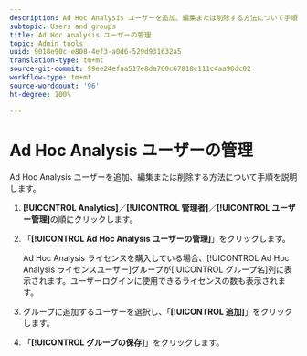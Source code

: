 ```yaml
---
description: Ad Hoc Analysis ユーザーを追加、編集または削除する方法について手順を説明します。
subtopic: Users and groups
title: Ad Hoc Analysis ユーザーの管理
topic: Admin tools
uuid: 9018e90c-e808-4ef3-a0d6-529d931632a5
translation-type: tm+mt
source-git-commit: 99ee24efaa517e8da700c67818c111c4aa90dc02
workflow-type: tm+mt
source-wordcount: '96'
ht-degree: 100%

---
```



# Ad Hoc Analysis ユーザーの管理

Ad Hoc Analysis ユーザーを追加、編集または削除する方法について手順を説明します。

1. **[!UICONTROL Analytics]**／**[!UICONTROL 管理者]**／**[!UICONTROL ユーザー管理]**&#x200B;の順にクリックします。
1. 「**[!UICONTROL Ad Hoc Analysis ユーザーの管理]**」をクリックします。

   Ad Hoc Analysis ライセンスを購入している場合、[!UICONTROL Ad Hoc Analysis ライセンスユーザー]グループが[!UICONTROL グループ名]列に表示されます。ユーザーログインに使用できるライセンスの数も表示されます。

1. グループに追加するユーザーを選択し、「**[!UICONTROL 追加]**」をクリックします。
1. 「**[!UICONTROL グループの保存]**」をクリックします。
